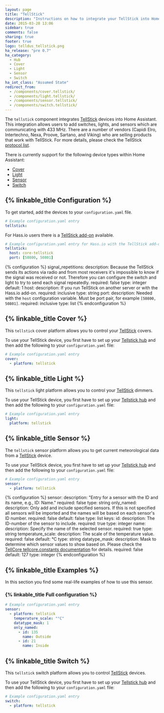 ```yaml
---
layout: page
title: "TellStick"
description: "Instructions on how to integrate your TellStick into Home Assistant."
date: 2015-03-28 13:06
sidebar: true
comments: false
sharing: true
footer: true
logo: telldus_tellstick.png
ha_release: "pre 0.7"
ha_category:
  - Hub
  - Cover
  - Light
  - Sensor
  - Switch
ha_iot_class: "Assumed State"
redirect_from:
  - /components/cover.tellstick/
  - /components/light.tellstick/
  - /components/sensor.tellstick/
  - /components/switch.tellstick/
---
```


The `tellstick` component integrates [TellStick](https://telldus.com/produkt/z-wave-gateway-tellstick-znet-lite-ver-2/) devices into Home Assistant. This integration allows users to add switches, lights, and sensors which are communicating with 433 MHz. There are a number of vendors (Capidi Elro, Intertechno, Nexa, Proove, Sartano, and Viking) who are selling products that work with TellStick. For more details, please check the TellStick [protocol list](http://developer.telldus.com/wiki/TellStick_conf).

There is currently support for the following device types within Home Assistant:

- [Cover](#cover)
- [Light](#light)
- [Sensor](#sensor)
- [Switch](#switch)

## {% linkable_title Configuration %}

To get started, add the devices to your `configuration.yaml` file.

```yaml
# Example configuration.yaml entry
tellstick:
```

For Hass.io users there is a [TellStick add-on](/addons/tellstick/) available.

```yaml
# Example configuration.yaml entry for Hass.io with the TellStick add-on
tellstick:
  host: core-tellstick
  port: [50800, 50801]
```

{% configuration %}
signal_repetitions:
  description: Because the TellStick sends its actions via radio and from most receivers it's impossible to know if the signal was received or not. Therefore you can configure the switch and light to try to send each signal repeatedly.
  required: false
  type: integer
  default: 1
host:
  description: If you run TellStick on another server or with the Hass.io add-on.
  required: inclusive
  type: string
port:
  description: Needed with the `host` configuration variable. Must be port pair, for example `[50800, 50801]`.
  required: inclusive
  type: list
{% endconfiguration %}

## {% linkable_title Cover %}

This `tellstick` cover platform allows you to control your [TellStick](http://www.telldus.se/products/tellstick) covers.

To use your TellStick device, you first have to set up your [Tellstick hub](#configuration) and then add the following to your `configuration.yaml` file:

```yaml
# Example configuration.yaml entry
cover:
  - platform: tellstick
```

## {% linkable_title Light %}

This `tellstick` light platform allows you to control your [TellStick](http://www.telldus.se/products/tellstick) dimmers.

To use your TellStick device, you first have to set up your [Tellstick hub](#configuration) and then add the following to your `configuration.yaml` file:

```yaml
# Example configuration.yaml entry
light:
  platform: tellstick
```

## {% linkable_title Sensor %}

The `tellstick` sensor platform allows you to get current meteorological data from a [TellStick](http://www.telldus.se/products/tellstick) device.

To use your TellStick device, you first have to set up your [Tellstick hub](#configuration) and then add the following to your `configuration.yaml` file:

```yaml
# Example configuration.yaml entry
sensor:
  - platform: tellstick
```

{% configuration %}
sensor:
  description: "Entry for a sensor with the ID and its name, e.g., ID: Name."
  required: false
  type: string
only_named:
  description: Only add and include specified sensors. If this is not specified all sensors will be imported and the names will be based on each sensor's ID number.
  required: false
  default: false
  type: list
  keys:
    id:
      description: The ID-number of the sensor to include.
      required: true
      type: integer
    name:
      description: Specify the name of the selected sensor.
      required: true
      type: string
temperature_scale:
  description: The scale of the temperature value.
  required: false
  default: °C
  type: string
datatype_mask:
  description: Mask to determine which sensor values to show based on. Please check the [TellCore tellcore.constants documentation](https://tellcore-py.readthedocs.org/en/v1.1.2/constants.html#module-tellcore.constants) for details.
  required: false
  default: 127
  type: integer
{% endconfiguration %}

## {% linkable_title Examples %}

In this section you find some real-life examples of how to use this sensor.

### {% linkable_title Full configuration %}

```yaml
# Example configuration.yaml entry
sensor:
  - platform: tellstick
    temperature_scale: "°C"
    datatype_mask: 1
    only_named:
      - id: 135
        name: Outside
      - id: 21
        name: Inside
```

## {% linkable_title Switch %}

This `tellstick` switch platform allows you to control [TellStick](http://www.telldus.se/products/tellstick) devices.

To use your TellStick device, you first have to set up your [Tellstick hub](#configuration) and then add the following to your `configuration.yaml` file:

```yaml
# Example configuration.yaml entry
switch:
  - platform: tellstick
```
